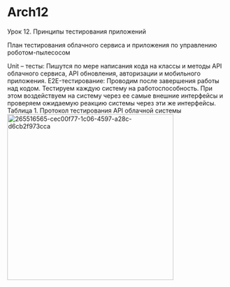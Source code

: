 # Arch12
Урок 12. Принципы тестирования приложений

План тестирования облачного сервиса и приложения по управлению роботом-пылесосом

Unit – тесты: Пишутся по мере написания кода на классы и методы API облачного сервиса, API обновления, авторизации и мобильного приложения.
E2E-тестирование: Проводим после завершения работы над кодом. Тестируем каждую систему на работоспособность. При этом воздействуем на систему через ее самые внешние интерфейсы и проверяем ожидаемую реакцию системы через эти же интерфейсы. Таблица 1. Протокол тестирования API облачной системы
<img width="380" alt="265516565-cec00f77-1c06-4597-a28c-d6cb2f973cca" src="https://github.com/OSADOK/Arch12/assets/114491935/74564a2a-855b-40a8-b090-7bfc7d8165dd">

